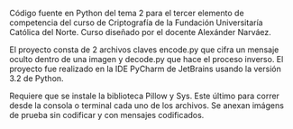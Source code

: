 Código fuente en Python del tema 2 para el tercer elemento de competencia del curso de Criptografía de la Fundación Universitaría Católica del Norte.
Curso diseñado por el docente Alexánder Narváez.

El proyecto consta de 2 archivos claves encode.py que cifra un mensaje oculto dentro de una imagen y decode.py que hace el proceso inverso.
El proyecto fue realizado en la IDE PyCharm de JetBrains usando la versión 3.2 de Python.

Requiere que se instale la biblioteca Pillow y Sys. Este último para correr desde la consola o terminal cada uno de los archivos.
Se anexan imágens de prueba sin codificar y con mensajes codificados.
